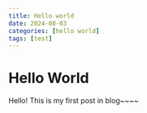```yaml
---
title: Hello world
date: 2024-08-03
categories: [hello world]
tags: [test]
---
```


# Hello World

Hello! This is my first post in blog~~~~